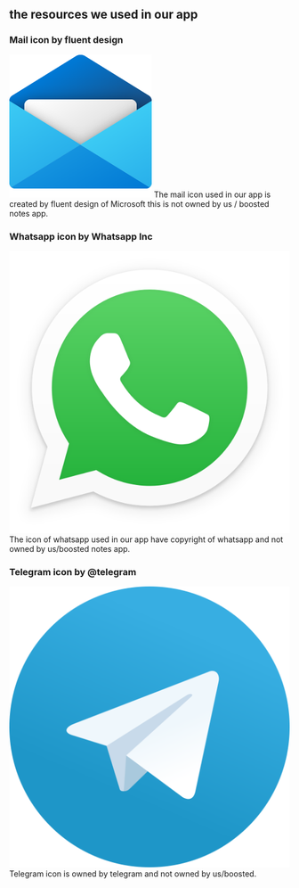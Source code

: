 ## the resources we used in our app
### Mail icon by fluent design
![Mail.png](Mail.png)
The mail icon used in our app is created by fluent design of Microsoft this is not owned by us / boosted notes app.
### Whatsapp icon by Whatsapp Inc
![WA](598px-WhatsApp.svg.png)
The icon of whatsapp used in our app have copyright of whatsapp and not owned by us/boosted notes app.
### Telegram icon by @telegram
![Tg](1024px-Telegram_logo.svg.png)
Telegram icon is owned by telegram and not owned by us/boosted.
